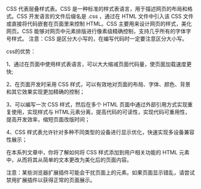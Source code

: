 CSS 代表层叠样式表。CSS 是一种标准的样式表语言，用于描述网页的布局和格式。CSS 开发语言的文件后缀名是 .css ，通过在 HTML 文件中引入该 CSS 文件或直接将代码嵌套在页面里来控制 HTML。CSS 主要用来设计网页的样式，美化网页。CSS 能够对网页中元素排版进行像素级精确控制，支持几乎所有的字体字号样式。
注意：CSS 是区分大小写的，在编写代码时一定要注意区分大小写。

css的优势：


1、通过在页面中使用样式表语言，可以大大缩减页面代码量，使页面加载速度更快;

2、在页面开发时采用 CSS 样式，可以有效地对页面的布局、字体、颜色、背景和其它效果实现更加精确的控制；

3、可以编写一次 CSS 样式，然后在多个 HTML 页面中通过外部引用方式实现重复使用，实现样式与 HTML元素分离，提高代码的可读性，实现代码可重用性，提高开发效率，缩短页面改版时间；

4、CSS 样式表允许针对多种不同类型的设备进行显示优化，快速实现多设备兼容性展示；

在本系列文章中，你将了解如何将 CSS 样式添加到用户相关功能的 HTML 元素中，从而将其从简单的文本更改为美化后的页面内容。

注意：某些浏览器扩展插件可能会干扰页面上的元素。如果页面显示错乱，请尝试禁用扩展插件以获得正常的页面展示。
